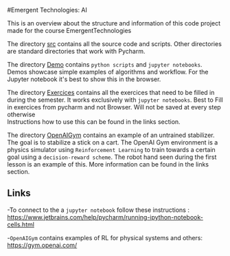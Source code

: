 #Emergent Technologies: AI

This is an overview about the structure and information of this code project
made for the course EmergentTechnologies

The directory [src](src) contains all the source code and scripts.
Other directories are standard directories that work with Pycharm.

The directory [Demo](src/Demo) contains `python scripts` and `jupyter notebooks`. 
Demos showcase simple examples of algorithms and workflow. For the Jupyter notebook it's best to show this 
in the browser.

The directory [Exercices](src/Excercices) contains all the exercices that need to be
filled in during the semester. It works exclusively with `jupyter notebooks`. 
Best to Fill in exercices from pycharm and not Browser. Will not be saved at every step otherwise  
Instructions how to use this can be found in the links section. 

The directory [OpenAIGym](src/OpenAIGym) contains an example of an untrained stabilizer.
The goal is to stabilize a stick on a cart. The OpenAI Gym environment is a physics simulator
using `Reinforcement Learning` to train towards a certain goal using a `decision-reward scheme`.
The robot hand seen during the first lesson is an example of this. More information can be found
in the links section.

## Links
-To connect to the a `jupyter notebook` follow these instructions :
https://www.jetbrains.com/help/pycharm/running-ipython-notebook-cells.html

-`OpenAIGym` contains examples of RL for physical systems and others: 
https://gym.openai.com/







